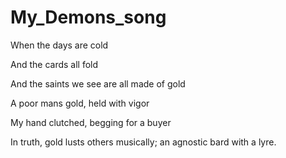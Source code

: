 # My_Demons_song

When the days are cold 

And the cards all fold 

And the saints we see are all made of gold 

A poor mans gold, held with vigor 

My hand clutched, begging for a buyer 

In truth, gold lusts others musically; an agnostic bard with a lyre.
